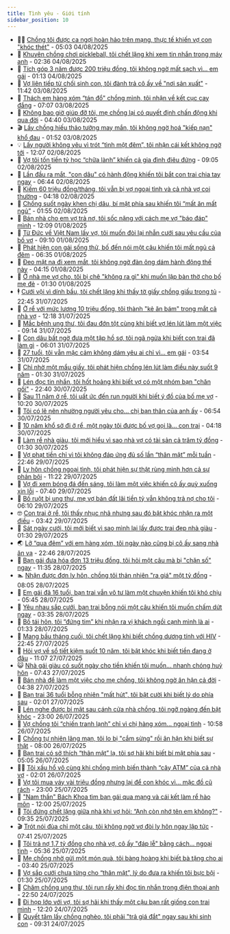 ```yaml
---
title: Tình yêu - Giới tính
sidebar_position: 10
---
```


<!-- dantri-tinh-yeu-gioi-tinh:START -->
- 👨‍🏫 [Chồng tôi được ca ngợi hoàn hảo trên mạng, thực tế khiến vợ con &quot;khóc thét&quot;](https://dantri.com.vn/tinh-yeu-gioi-tinh/chong-toi-duoc-ca-ngoi-hoan-hao-tren-mang-thuc-te-khien-vo-con-khoc-thet-20250803161037367.htm) - 05:03 04/08/2025
- 🦣 [Khuyên chồng chơi pickleball, tôi chết lặng khi xem tin nhắn trong máy anh](https://dantri.com.vn/tinh-yeu-gioi-tinh/khuyen-chong-choi-pickleball-toi-chet-lang-khi-xem-tin-nhan-trong-may-anh-20250801184230686.htm) - 02:36 04/08/2025
- 🔭 [Tích góp 3 năm được 200 triệu đồng, tôi không ngờ mất sạch vì... em gái](https://dantri.com.vn/tinh-yeu-gioi-tinh/tich-gop-3-nam-duoc-200-trieu-dong-toi-khong-ngo-mat-sach-vi-em-gai-20250801013744409.htm) - 01:13 04/08/2025
- 🧐 [Vợ liên tiếp từ chối sinh con, tôi đành trả cô ấy về &quot;nơi sản xuất&quot;](https://dantri.com.vn/tinh-yeu-gioi-tinh/vo-lien-tiep-tu-choi-sinh-con-toi-danh-tra-co-ay-ve-noi-san-xuat-20250803154356693.htm) - 11:42 03/08/2025
- 🫶 [Thách em hàng xóm “tán đổ&quot; chồng mình, tôi nhận về kết cục cay đắng](https://dantri.com.vn/tinh-yeu-gioi-tinh/thach-em-hang-xom-tan-do-chong-minh-toi-nhan-ve-ket-cuc-cay-dang-20250803113748365.htm) - 07:07 03/08/2025
- 💃 [Không bao giờ giúp đỡ tôi, mẹ chồng lại có quyết định chấn động khi qua đời](https://dantri.com.vn/tinh-yeu-gioi-tinh/khong-bao-gio-giup-do-toi-me-chong-lai-co-quyet-dinh-chan-dong-khi-qua-doi-20250803090905404.htm) - 04:40 03/08/2025
- 🎬 [Lấy chồng hiếu thảo tưởng may mắn, tôi không ngờ hoá &quot;kiếp nạn&quot; khổ đau](https://dantri.com.vn/tinh-yeu-gioi-tinh/lay-chong-hieu-thao-tuong-may-man-toi-khong-ngo-hoa-kiep-nan-kho-dau-20250802185925518.htm) - 01:52 03/08/2025
- 💡 [Lấy người không yêu vì trót “tình một đêm”, tôi nhận cái kết không ngờ tới](https://dantri.com.vn/tinh-yeu-gioi-tinh/lay-nguoi-khong-yeu-vi-trot-tinh-mot-dem-toi-nhan-cai-ket-khong-ngo-toi-20250802180455680.htm) - 12:07 02/08/2025
- 🙉 [Vợ tôi tốn tiền tỷ học “chữa lành” khiến cả gia đình điêu đứng](https://dantri.com.vn/tinh-yeu-gioi-tinh/vo-toi-ton-tien-ty-hoc-chua-lanh-khien-ca-gia-dinh-dieu-dung-20250802113926090.htm) - 09:05 02/08/2025
- 🚦 [Lần đầu ra mắt, &quot;con dâu&quot; có hành động khiến tôi bắt con trai chia tay ngay](https://dantri.com.vn/tinh-yeu-gioi-tinh/lan-dau-ra-mat-con-dau-co-hanh-dong-khien-toi-bat-con-trai-chia-tay-ngay-20250802093234959.htm) - 06:44 02/08/2025
- 🥸 [Kiếm 60 triệu đồng/tháng, tôi vẫn bị vợ ngoại tình và cả nhà vợ coi thường](https://dantri.com.vn/tinh-yeu-gioi-tinh/kiem-60-trieu-dongthang-toi-van-bi-vo-ngoai-tinh-va-ca-nha-vo-coi-thuong-20250802090741230.htm) - 04:18 02/08/2025
- 🤡 [Chồng suốt ngày khen chị dâu, bí mật phía sau khiến tôi “mất ăn mất ngủ”](https://dantri.com.vn/tinh-yeu-gioi-tinh/chong-suot-ngay-khen-chi-dau-bi-mat-phia-sau-khien-toi-mat-an-mat-ngu-20250801110337024.htm) - 01:55 02/08/2025
- 🦩 [Bán nhà cho em vợ trả nợ, tôi sốc nặng với cách mẹ vợ &quot;báo đáp&quot; mình](https://dantri.com.vn/tinh-yeu-gioi-tinh/ban-nha-cho-em-vo-tra-no-toi-soc-nang-voi-cach-me-vo-bao-dap-minh-20250801161527819.htm) - 12:09 01/08/2025
- 🤡 [Từ Đức về Việt Nam lấy vợ, tôi muốn đòi lại nhẫn cưới sau yêu cầu của bố vợ](https://dantri.com.vn/tinh-yeu-gioi-tinh/tu-duc-ve-viet-nam-lay-vo-toi-muon-doi-lai-nhan-cuoi-sau-yeu-cau-cua-bo-vo-20250801121437732.htm) - 09:10 01/08/2025
- 🌊 [Phát hiện con gái sống thử, bố đến nói một câu khiến tôi mất ngủ cả đêm](https://dantri.com.vn/tinh-yeu-gioi-tinh/phat-hien-con-gai-song-thu-bo-den-noi-mot-cau-khien-toi-mat-ngu-ca-dem-20250730231405274.htm) - 06:35 01/08/2025
- 🐘 [Đeo mặt nạ đi xem mắt, tôi không ngờ đàn ông dám hành động thế này](https://dantri.com.vn/tinh-yeu-gioi-tinh/deo-mat-na-di-xem-mat-toi-khong-ngo-dan-ong-dam-hanh-dong-the-nay-20250801015528257.htm) - 04:15 01/08/2025
- 🚀 [Ở nhà mẹ vợ cho, tôi bị chê &quot;không ra gì&quot; khi muốn lập bàn thờ cho bố mẹ đẻ](https://dantri.com.vn/tinh-yeu-gioi-tinh/o-nha-me-vo-cho-toi-bi-che-khong-ra-gi-khi-muon-lap-ban-tho-cho-bo-me-de-20250801005117087.htm) - 01:30 01/08/2025
- 🕴 [Cưới vội vì dính bầu, tôi chết lặng khi thấy tờ giấy chồng giấu trong tủ](https://dantri.com.vn/tinh-yeu-gioi-tinh/cuoi-voi-vi-dinh-bau-toi-chet-lang-khi-thay-to-giay-chong-giau-trong-tu-20250731110636245.htm) - 22:45 31/07/2025
- 🚀 [Ở rể với mức lương 10 triệu đồng, tôi thành &quot;kẻ ăn bám&quot; trong mắt cả nhà vợ](https://dantri.com.vn/tinh-yeu-gioi-tinh/o-re-voi-muc-luong-10-trieu-dong-toi-thanh-ke-an-bam-trong-mat-ca-nha-vo-20250731163252254.htm) - 12:18 31/07/2025
- 👺 [Mắc bệnh ung thư, tôi đau đớn tột cùng khi biết vợ lén lút làm một việc](https://dantri.com.vn/tinh-yeu-gioi-tinh/mac-benh-ung-thu-toi-dau-don-tot-cung-khi-biet-vo-len-lut-lam-mot-viec-20250731161351171.htm) - 09:14 31/07/2025
- 💄 [Con dâu bất ngờ đưa một tập hồ sơ, tôi ngã ngửa khi biết con trai đã làm gì](https://dantri.com.vn/tinh-yeu-gioi-tinh/con-dau-bat-ngo-dua-mot-tap-ho-so-toi-nga-ngua-khi-biet-con-trai-da-lam-gi-20250730200758977.htm) - 06:01 31/07/2025
- 🌊 [27 tuổi, tôi vẫn mặc cảm không dám yêu ai chỉ vì… em gái](https://dantri.com.vn/tinh-yeu-gioi-tinh/27-tuoi-toi-van-mac-cam-khong-dam-yeu-ai-chi-vi-em-gai-20250730205456129.htm) - 03:54 31/07/2025
- 🚦 [Chỉ nhờ một mẩu giấy, tôi phát hiện chồng lén lút làm điều này suốt 9 năm](https://dantri.com.vn/tinh-yeu-gioi-tinh/chi-nho-mot-mau-giay-toi-phat-hien-chong-len-lut-lam-dieu-nay-suot-9-nam-20250731013932649.htm) - 01:30 31/07/2025
- 👹 [Lén đọc tin nhắn, tôi hốt hoảng khi biết vợ có một nhóm bạn &quot;chăn gối&quot;](https://dantri.com.vn/tinh-yeu-gioi-tinh/len-doc-tin-nhan-toi-hot-hoang-khi-biet-vo-co-mot-nhom-ban-chan-goi-20250728092604144.htm) - 22:40 30/07/2025
- 🚀 [Sau 11 năm ở rể, tôi uất ức đến run người khi biết ý đồ của bố mẹ vợ](https://dantri.com.vn/tinh-yeu-gioi-tinh/sau-11-nam-o-re-toi-uat-uc-den-run-nguoi-khi-biet-y-do-cua-bo-me-vo-20250729110114896.htm) - 10:20 30/07/2025
- 🌁 [Tôi có lẽ nên nhường người yêu cho... chị bạn thân của anh ấy](https://dantri.com.vn/tinh-yeu-gioi-tinh/toi-co-le-nen-nhuong-nguoi-yeu-cho-chi-ban-than-cua-anh-ay-20250730135200591.htm) - 06:54 30/07/2025
- 🧰 [10 năm khổ sở đi ở rể, một ngày tôi được bố vợ gọi là... con trai](https://dantri.com.vn/tinh-yeu-gioi-tinh/10-nam-kho-so-di-o-re-mot-ngay-toi-duoc-bo-vo-goi-la-con-trai-20250728155149415.htm) - 04:18 30/07/2025
- 🦅 [Làm rể nhà giàu, tôi mới hiểu vì sao nhà vợ có tài sản cả trăm tỷ đồng](https://dantri.com.vn/tinh-yeu-gioi-tinh/lam-re-nha-giau-toi-moi-hieu-vi-sao-nha-vo-co-tai-san-ca-tram-ty-dong-20250727182434762.htm) - 01:30 30/07/2025
- 🌈 [Vợ phạt tiền chỉ vì tôi không đáp ứng đủ số lần “thân mật” mỗi tuần](https://dantri.com.vn/tinh-yeu-gioi-tinh/vo-phat-tien-chi-vi-toi-khong-dap-ung-du-so-lan-than-mat-moi-tuan-20250729152249276.htm) - 22:46 29/07/2025
- 🌋 [Ly hôn chồng ngoại tình, tôi phát hiện sự thật rùng mình hơn cả sự phản bội](https://dantri.com.vn/tinh-yeu-gioi-tinh/ly-hon-chong-ngoai-tinh-toi-phat-hien-su-that-rung-minh-hon-ca-su-phan-boi-20250728220630406.htm) - 11:22 29/07/2025
- 👺 [Vợ đi xem bóng đá đến sáng, tôi làm một việc khiến cô ấy quỳ xuống xin lỗi](https://dantri.com.vn/tinh-yeu-gioi-tinh/vo-di-xem-bong-da-den-sang-toi-lam-mot-viec-khien-co-ay-quy-xuong-xin-loi-20250729114230825.htm) - 07:40 29/07/2025
- 🎃 [Bố ruột bị ung thư, mẹ vợ bán đất lãi tiền tỷ vẫn không trả nợ cho tôi](https://dantri.com.vn/tinh-yeu-gioi-tinh/bo-ruot-bi-ung-thu-me-vo-ban-dat-lai-tien-ty-van-khong-tra-no-cho-toi-20250729103036916.htm) - 06:10 29/07/2025
- 🤓 [Con trai ở rể, tôi thấy nhục nhã nhưng sau đó bật khóc nhận ra một điều](https://dantri.com.vn/tinh-yeu-gioi-tinh/con-trai-o-re-toi-thay-nhuc-nha-nhung-sau-do-bat-khoc-nhan-ra-mot-dieu-20250728153521644.htm) - 03:42 29/07/2025
- 🤠 [Sát ngày cưới, tôi mới biết vì sao mình lại lấy được trai đẹp nhà giàu](https://dantri.com.vn/tinh-yeu-gioi-tinh/sat-ngay-cuoi-toi-moi-biet-vi-sao-minh-lai-lay-duoc-trai-dep-nha-giau-20250728112948537.htm) - 01:30 29/07/2025
- 🌏 [Lỡ “qua đêm” với em hàng xóm, tôi ngày nào cũng bị cô ấy sang nhà ăn vạ](https://dantri.com.vn/tinh-yeu-gioi-tinh/lo-qua-dem-voi-em-hang-xom-toi-ngay-nao-cung-bi-co-ay-sang-nha-an-va-20250727173737053.htm) - 22:46 28/07/2025
- 🚀 [Bạn gái đưa hóa đơn 13 triệu đồng, tôi hỏi một câu mà bị &quot;chặn số&quot; ngay](https://dantri.com.vn/tinh-yeu-gioi-tinh/ban-gai-dua-hoa-don-13-trieu-dong-toi-hoi-mot-cau-ma-bi-chan-so-ngay-20250728165745164.htm) - 11:35 28/07/2025
- 🏊 [Nhận được đơn ly hôn, chồng tôi thản nhiên &quot;ra giá&quot; một tỷ đồng](https://dantri.com.vn/tinh-yeu-gioi-tinh/nhan-duoc-don-ly-hon-chong-toi-than-nhien-ra-gia-mot-ty-dong-20250727231152577.htm) - 08:05 28/07/2025
- 🦒 [Em gái đã 16 tuổi, bạn trai vẫn vô tư làm một chuyện khiến tôi khó chịu](https://dantri.com.vn/tinh-yeu-gioi-tinh/em-gai-da-16-tuoi-ban-trai-van-vo-tu-lam-mot-chuyen-khien-toi-kho-chiu-20250727151442662.htm) - 05:45 28/07/2025
- 💂 [Yêu nhau sắp cưới, bạn trai bỗng nói một câu khiến tôi muốn chấm dứt ngay](https://dantri.com.vn/tinh-yeu-gioi-tinh/yeu-nhau-sap-cuoi-ban-trai-bong-noi-mot-cau-khien-toi-muon-cham-dut-ngay-20250726143200769.htm) - 03:35 28/07/2025
- 💫 [Bố tái hôn, tôi “đứng tim” khi nhận ra vị khách ngồi cạnh mình là ai](https://dantri.com.vn/tinh-yeu-gioi-tinh/bo-tai-hon-toi-dung-tim-khi-nhan-ra-vi-khach-ngoi-canh-minh-la-ai-20250728010904417.htm) - 01:33 28/07/2025
- 🧠 [Mang bầu tháng cuối, tôi chết lặng khi biết chồng dương tính với HIV](https://dantri.com.vn/tinh-yeu-gioi-tinh/mang-bau-thang-cuoi-toi-chet-lang-khi-biet-chong-duong-tinh-voi-hiv-20250727011829047.htm) - 22:45 27/07/2025
- 🎡 [Hỏi vợ về sổ tiết kiệm suốt 10 năm, tôi bật khóc khi biết tiền đang ở đâu](https://dantri.com.vn/tinh-yeu-gioi-tinh/hoi-vo-ve-so-tiet-kiem-suot-10-nam-toi-bat-khoc-khi-biet-tien-dang-o-dau-20250727114500467.htm) - 11:07 27/07/2025
- 😺 [Nhà gái giàu có suốt ngày cho tiền khiến tôi muốn... nhanh chóng huỷ hôn](https://dantri.com.vn/tinh-yeu-gioi-tinh/nha-gai-giau-co-suot-ngay-cho-tien-khien-toi-muon-nhanh-chong-huy-hon-20250727142720466.htm) - 07:43 27/07/2025
- 🥰 [Bán nhà để làm một việc cho mẹ chồng, tôi không ngờ ân hận cả đời](https://dantri.com.vn/tinh-yeu-gioi-tinh/ban-nha-de-lam-mot-viec-cho-me-chong-toi-khong-ngo-an-han-ca-doi-20250726182026412.htm) - 04:38 27/07/2025
- 🐲 [Bạn trai 36 tuổi bỗng nhiên &quot;mất hút&quot;, tôi bật cười khi biết lý do phía sau](https://dantri.com.vn/tinh-yeu-gioi-tinh/ban-trai-36-tuoi-bong-nhien-mat-hut-toi-bat-cuoi-khi-biet-ly-do-phia-sau-20250726113754152.htm) - 02:01 27/07/2025
- 🌝 [Lén nghe được bí mật sau cánh cửa nhà chồng, tôi ngỡ ngàng đến bật khóc](https://dantri.com.vn/tinh-yeu-gioi-tinh/len-nghe-duoc-bi-mat-sau-canh-cua-nha-chong-toi-ngo-ngang-den-bat-khoc-20250726151202371.htm) - 23:00 26/07/2025
- 🐲 [Vợ chồng tôi “chiến tranh lạnh” chỉ vì chị hàng xóm... ngoại tình](https://dantri.com.vn/tinh-yeu-gioi-tinh/vo-chong-toi-chien-tranh-lanh-chi-vi-chi-hang-xom-ngoai-tinh-20250726120200670.htm) - 10:58 26/07/2025
- 📝 [Chồng tự nhiên lãng mạn, tôi lo bị &quot;cắm sừng&quot; rồi ân hận khi biết sự thật](https://dantri.com.vn/tinh-yeu-gioi-tinh/chong-tu-nhien-lang-man-toi-lo-bi-cam-sung-roi-an-han-khi-biet-su-that-20250726105611012.htm) - 08:00 26/07/2025
- 🦏 [Bạn trai có sở thích “thân mật” lạ, tôi sợ hãi khi biết bí mật phía sau](https://dantri.com.vn/tinh-yeu-gioi-tinh/ban-trai-co-so-thich-than-mat-la-toi-so-hai-khi-biet-bi-mat-phia-sau-20250726110737051.htm) - 05:05 26/07/2025
- 🧑‍🏫 [Tôi xấu hổ vô cùng khi chồng mình biến thành “cây ATM” của cả nhà vợ](https://dantri.com.vn/tinh-yeu-gioi-tinh/toi-xau-ho-vo-cung-khi-chong-minh-bien-thanh-cay-atm-cua-ca-nha-vo-20250725184701323.htm) - 02:01 26/07/2025
- 🦍 [Vợ tôi mua váy vài triệu đồng nhưng lại để con khóc vì... mặc đồ cũ rách](https://dantri.com.vn/tinh-yeu-gioi-tinh/vo-toi-mua-vay-vai-trieu-dong-nhung-lai-de-con-khoc-vi-mac-do-cu-rach-20250725160210435.htm) - 23:00 25/07/2025
- 🌋 [&quot;Nam thần&quot; Bách Khoa tìm bạn gái qua mạng và cái kết làm rể hào môn](https://dantri.com.vn/tinh-yeu-gioi-tinh/nam-than-bach-khoa-tim-ban-gai-qua-mang-va-cai-ket-lam-re-hao-mon-20250725130635825.htm) - 12:00 25/07/2025
- 💯 [Tôi đứng chết lặng giữa nhà khi vợ hỏi: “Anh còn nhớ tên em không?&quot;](https://dantri.com.vn/tinh-yeu-gioi-tinh/toi-dung-chet-lang-giua-nha-khi-vo-hoi-anh-con-nho-ten-em-khong-20250723112232627.htm) - 09:35 25/07/2025
- 🎬 [Trót nói đùa chỉ một câu, tôi không ngờ vợ đòi ly hôn ngay lập tức](https://dantri.com.vn/tinh-yeu-gioi-tinh/trot-noi-dua-chi-mot-cau-toi-khong-ngo-vo-doi-ly-hon-ngay-lap-tuc-20250725144003017.htm) - 07:41 25/07/2025
- 📝 [Tôi trả nợ 1,7 tỷ đồng cho nhà vợ, cô ấy &quot;đáp lễ&quot; bằng cách... ngoại tình](https://dantri.com.vn/tinh-yeu-gioi-tinh/toi-tra-no-17-ty-dong-cho-nha-vo-co-ay-dap-le-bang-cach-ngoai-tinh-20250723151744617.htm) - 05:36 25/07/2025
- 🧐 [Mẹ chồng nhờ gửi một món quà, tôi bàng hoàng khi biết bà tặng cho ai](https://dantri.com.vn/tinh-yeu-gioi-tinh/me-chong-nho-gui-mot-mon-qua-toi-bang-hoang-khi-biet-ba-tang-cho-ai-20250725095614426.htm) - 03:40 25/07/2025
- 🤠 [Vợ sắp cưới chưa từng cho “thân mật”, lý do đưa ra khiến tôi bực bội](https://dantri.com.vn/tinh-yeu-gioi-tinh/vo-sap-cuoi-chua-tung-cho-than-mat-ly-do-dua-ra-khien-toi-buc-boi-20250724103310893.htm) - 01:30 25/07/2025
- 💼 [Chăm chồng ung thư, tôi run rẩy khi đọc tin nhắn trong điện thoại anh](https://dantri.com.vn/tinh-yeu-gioi-tinh/cham-chong-ung-thu-toi-run-ray-khi-doc-tin-nhan-trong-dien-thoai-anh-20250721193557514.htm) - 22:50 24/07/2025
- 💪 [Đi họp lớp với vợ, tôi sợ hãi khi thấy một cậu bạn rất giống con trai mình](https://dantri.com.vn/tinh-yeu-gioi-tinh/di-hop-lop-voi-vo-toi-so-hai-khi-thay-mot-cau-ban-rat-giong-con-trai-minh-20250724165933056.htm) - 12:20 24/07/2025
- 💂 [Quyết tâm lấy chồng nghèo, tôi phải &quot;trả giá đắt&quot; ngay sau khi sinh con](https://dantri.com.vn/tinh-yeu-gioi-tinh/quyet-tam-lay-chong-ngheo-toi-phai-tra-gia-dat-ngay-sau-khi-sinh-con-20250723115707420.htm) - 09:31 24/07/2025<!-- dantri-tinh-yeu-gioi-tinh:END -->

